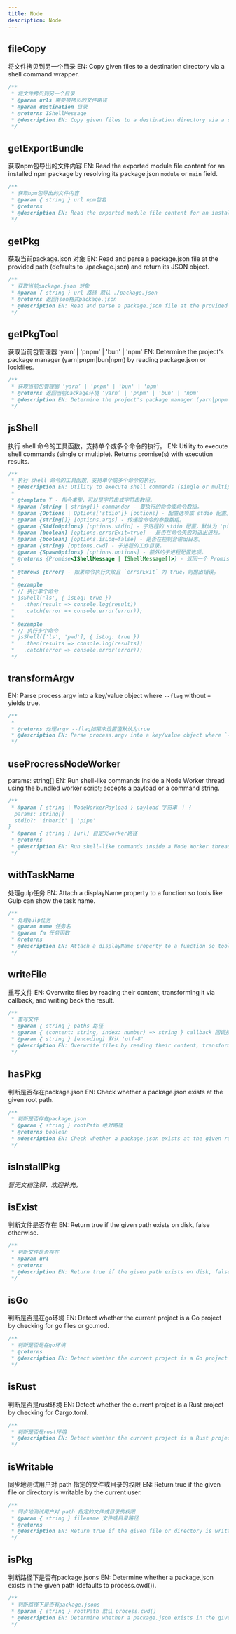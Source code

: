 ```yaml
---
title: Node
description: Node
---
```


## fileCopy

将文件拷贝到另一个目录
EN: Copy given files to a destination directory via a shell command wrapper.

```ts
/**
 * 将文件拷贝到另一个目录
 * @param urls 需要被拷贝的文件路径
 * @param destination 目录
 * @returns IShellMessage
 * @description EN: Copy given files to a destination directory via a shell command wrapper.
 */
```

## getExportBundle

获取npm包导出的文件内容
EN: Read the exported module file content for an installed npm package by resolving its package.json `module` or `main` field.

```ts
/**
 * 获取npm包导出的文件内容
 * @param { string } url npm包名
 * @returns
 * @description EN: Read the exported module file content for an installed npm package by resolving its package.json `module` or `main` field.
 */
```

## getPkg

获取当前package.json 对象
EN: Read and parse a package.json file at the provided path (defaults to ./package.json) and return its JSON object.

```ts
/**
 * 获取当前package.json 对象
 * @param { string } url 路径 默认 ./package.json
 * @returns 返回json格式package.json
 * @description EN: Read and parse a package.json file at the provided path (defaults to ./package.json) and return its JSON object.
 */
```

## getPkgTool

获取当前包管理器 ‘yarn’ | 'pnpm' | 'bun' | 'npm'
EN: Determine the project's package manager (yarn|pnpm|bun|npm) by reading package.json or lockfiles.

```ts
/**
 * 获取当前包管理器 ‘yarn’ | 'pnpm' | 'bun' | 'npm'
 * @returns 返回当前package环境 ‘yarn’ | 'pnpm' | 'bun' | 'npm'
 * @description EN: Determine the project's package manager (yarn|pnpm|bun|npm) by reading package.json or lockfiles.
 */
```

## jsShell

执行 shell 命令的工具函数，支持单个或多个命令的执行。
EN: Utility to execute shell commands (single or multiple). Returns promise(s) with execution results.

```ts
/**
 * 执行 shell 命令的工具函数，支持单个或多个命令的执行。
 * @description EN: Utility to execute shell commands (single or multiple). Returns promise(s) with execution results.
 *
 * @template T - 指令类型，可以是字符串或字符串数组。
 * @param {string | string[]} commander - 要执行的命令或命令数组。
 * @param {Options | Options['stdio']} [options] - 配置选项或 stdio 配置。
 * @param {string[]} [options.args] - 传递给命令的参数数组。
 * @param {StdioOptions} [options.stdio] - 子进程的 stdio 配置，默认为 'pipe'。
 * @param {boolean} [options.errorExit=true] - 是否在命令失败时退出进程。
 * @param {boolean} [options.isLog=false] - 是否在控制台输出日志。
 * @param {string} [options.cwd] - 子进程的工作目录。
 * @param {SpawnOptions} [options.options] - 额外的子进程配置选项。
 * @returns {Promise<IShellMessage | IShellMessage[]>} - 返回一个 Promise，解析为命令执行结果或结果数组。
 *
 * @throws {Error} - 如果命令执行失败且 `errorExit` 为 true，则抛出错误。
 *
 * @example
 * // 执行单个命令
 * jsShell('ls', { isLog: true })
 *   .then(result => console.log(result))
 *   .catch(error => console.error(error));
 *
 * @example
 * // 执行多个命令
 * jsShell(['ls', 'pwd'], { isLog: true })
 *   .then(results => console.log(results))
 *   .catch(error => console.error(error));
 */
```

## transformArgv
EN: Parse process.argv into a key/value object where `--flag` without `=` yields true.

```ts
/**
 *
 * @returns 处理argv --flag如果未设置值默认为true
 * @description EN: Parse process.argv into a key/value object where `--flag` without `=` yields true.
 */
```

## useProcressNodeWorker

params: string[]
EN: Run shell-like commands inside a Node Worker thread using the bundled worker script; accepts a payload or a command string.

```ts
/**
 * @param { string | NodeWorkerPayload } payload 字符串 ｜ {
  params: string[]
  stdio?: 'inherit' | 'pipe'
}
 * @param { string } [url] 自定义worker路径
 * @returns
 * @description EN: Run shell-like commands inside a Node Worker thread using the bundled worker script; accepts a payload or a command string.
 */
```

## withTaskName

处理gulp任务
EN: Attach a displayName property to a function so tools like Gulp can show the task name.

```ts
/**
 * 处理gulp任务
 * @param name 任务名
 * @param fn 任务函数
 * @returns
 * @description EN: Attach a displayName property to a function so tools like Gulp can show the task name.
 */
```

## writeFile

重写文件
EN: Overwrite files by reading their content, transforming it via callback, and writing back the result.

```ts
/**
 * 重写文件
 * @param { string } paths 路径
 * @param { (content: string, index: number) => string } callback 回调接收文件字符串将返回的内容重新写入该文件
 * @param { string } [encoding] 默认 'utf-8'
 * @description EN: Overwrite files by reading their content, transforming it via callback, and writing back the result.
 */
```

## hasPkg

判断是否存在package.json
EN: Check whether a package.json exists at the given root path.

```ts
/**
 * 判断是否存在package.json
 * @param { string } rootPath 绝对路径
 * @returns boolean
 * @description EN: Check whether a package.json exists at the given root path.
 */
```

## isInstallPkg

_暂无文档注释，欢迎补充。_

## isExist

判断文件是否存在
EN: Return true if the given path exists on disk, false otherwise.

```ts
/**
 * 判断文件是否存在
 * @param url
 * @returns
 * @description EN: Return true if the given path exists on disk, false otherwise.
 */
```

## isGo

判断是否是在go环境
EN: Detect whether the current project is a Go project by checking for go files or go.mod.

```ts
/**
 * 判断是否是在go环境
 * @returns
 * @description EN: Detect whether the current project is a Go project by checking for go files or go.mod.
 */
```

## isRust

判断是否是rust环境
EN: Detect whether the current project is a Rust project by checking for Cargo.toml.

```ts
/**
 * 判断是否是rust环境
 * @description EN: Detect whether the current project is a Rust project by checking for Cargo.toml.
 */
```

## isWritable

同步地测试用户对 path 指定的文件或目录的权限
EN: Return true if the given file or directory is writable by the current user.

```ts
/**
 * 同步地测试用户对 path 指定的文件或目录的权限
 * @param { string } filename 文件或目录路径
 * @returns
 * @description EN: Return true if the given file or directory is writable by the current user.
 */
```

## isPkg

判断路径下是否有package.jsons
EN: Determine whether a package.json exists in the given path (defaults to process.cwd()).

```ts
/**
 * 判断路径下是否有package.jsons
 * @param { string } rootPath 默认 process.cwd()
 * @description EN: Determine whether a package.json exists in the given path (defaults to process.cwd()).
 */
```
